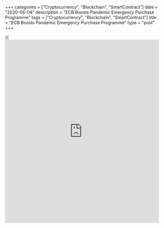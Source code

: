 +++
categories = ["Cryptocurrency", "Blockchain", "SmartContract"]
date = "2020-06-04"
description = "ECB Boosts Pandemic Emergency Purchase Programme"
tags = ["Cryptocurrency", "Blockchain", "SmartContract"]
title = "ECB Boosts Pandemic Emergency Purchase Programme"
type = "post"
+++

{{<iframe id="large-banner" src="https://www.bounty.group/#slide=3.0" width="100%" height="600" scrolling="no" style="border: 0px solid rgb(216, 221, 230); border-radius: 3px;">}}

The European Central Bank on Thursday increased the size of its
emergency asset purchase programme and maintained its commitment to ease
[policy](https://www.fintechee.com/policy/) stance further if needed, as the euro area faces its worst
recession in decades due to the impact of the [coronavirus][1], or
Covid-19, pandemic.

The central bank left its key interest rates unchanged as expected.

The Governing Council decided to increase the size of the pandemic
emergency purchase programme, or PEPP, by EUR 600 billion to a total EUR
1,350 billion, the bank said in a statement.

This expansion will further ease the general monetary [policy](https://www.fintechee.com/policy/) stance and
support funding conditions in the real [economy][2], especially for
businesses and households, the ECB said.

For comments and feedback [contact](https://www.playgroundfx.com/contact/): editorial@rtt[news](https://www.letsplayfx.com/blog/forex-news-website/).com

[Economic News][2]

 **What parts of the world are seeing the best (and worst) economic
performances lately? Click[here][3] to check out our [Econ Scorecard][3]
and find out! See up-to-the-moment [ranking](https://www.playgroundfx.com/blog/crypto-exchange-ranking/)s for the best and worst
performers in [GDP][4], [unemployment rate][5], [inflation][6] and much
more.**

   1. www.rtt[news](https://www.letsplayfx.com/blog/forex-news-website/).com/list/coronavirus.aspx
   2. www.rtt[news](https://www.letsplayfx.com/blog/forex-news-website/).com/Content/EconomicNews.aspx
   3. www.rtt[news](https://www.letsplayfx.com/blog/forex-news-website/).com/economic-scorecard/world-rank/unemployment-rate/highest-performance.aspx
   4. www.rtt[news](https://www.letsplayfx.com/blog/forex-news-website/).com/economic-scorecard/world-rank/GDP/highest-performance.aspx
   5. www.rtt[news](https://www.letsplayfx.com/blog/forex-news-website/).com/economic-scorecard/world-rank/unemployment-rate/lowest-performance.aspx
   6. www.rtt[news](https://www.letsplayfx.com/blog/forex-news-website/).com/economic-scorecard/world-rank/CPI/highest-performance.aspx